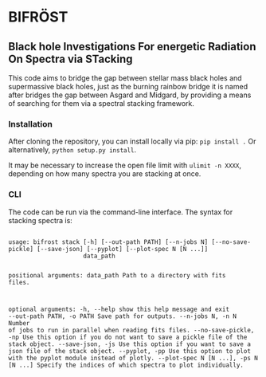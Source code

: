 <h1>BIFR&#xd6;ST</h1>
<h2>Black hole Investigations For energetic Radiation On Spectra via STacking</h2>

This code aims to bridge the gap between stellar mass black holes and supermassive
black holes, just as the burning rainbow bridge it is named after bridges the gap
between Asgard and Midgard, by providing a means of searching for them via a
spectral stacking framework.

<h3>Installation</h3>
After cloning the repository, you can install locally via pip: <code>pip install .</code>
Or alternatively, <code>python setup.py install</code>.

It may be necessary to increase the open file limit with `ulimit -n XXXX`, depending
on how many spectra you are stacking at once.

<h3>CLI</h3>
The code can be run via the command-line interface.  The syntax for stacking spectra is:
<pre>
<code>
usage: bifrost stack [-h] [--out-path PATH] [--n-jobs N] [--no-save-pickle] [--save-json] [--pyplot] [--plot-spec N [N ...]]
                     data_path

positional arguments:
  data_path             Path to a directory with fits files.

optional arguments:
  -h, --help            show this help message and exit
  --out-path PATH, -o PATH
                        Save path for outputs.
  --n-jobs N, -n N      Number of jobs to run in parallel when reading fits files.
  --no-save-pickle, -np
                        Use this option if you do not want to save a pickle file of the stack object.
  --save-json, -js      Use this option if you want to save a json file of the stack object.
  --pyplot, -pp         Use this option to plot with the pyplot module instead of plotly.
  --plot-spec N [N ...], -ps N [N ...]
                        Specify the indices of which spectra to plot individually.
</code>
</pre>